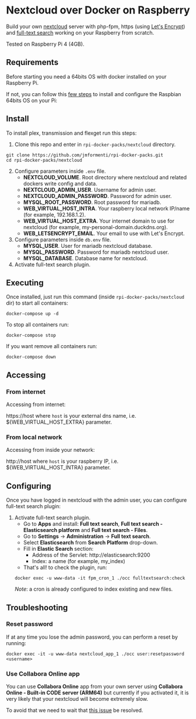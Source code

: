 # Nextcloud over Docker on Raspberry

Build your own [nextcloud](https://nextcloud.com/) server with php-fpm, https (using [Let's Encrypt](https://letsencrypt.org/)) and [full-text search](https://apps.nextcloud.com/apps/fulltextsearch) working on your Raspberry from scratch.

Tested on Raspberry Pi 4 (4GB).

## Requirements

Before starting you need a 64bits OS with docker installed on your Raspberry Pi.

If not, you can follow this [few steps](../INSTALL_OS.md) to install and configure the Raspbian 64bits OS on your Pi:
 
## Install

To install plex, transmission and flexget run this steps:
1. Clone this repo and enter in ``rpi-docker-packs/nextcloud`` directory.
```
git clone https://github.com/jmformenti/rpi-docker-packs.git
cd rpi-docker-packs/nextcloud
```
2. Configure parameters inside `.env` file.
	* **NEXTCLOUD_VOLUME**. Root directory where nextcloud and related dockers write config and data.
	* **NEXTCLOUD_ADMIN_USER**. Username for admin user.
	* **NEXTCLOUD_ADMIN_PASSWORD**. Password for admin user.
	* **MYSQL_ROOT_PASSWORD**. Root password for mariadb.
	* **WEB_VIRTUAL_HOST_INTRA**. Your raspberry local network IP/name (for example, 192.168.1.2).
	* **WEB_VIRTUAL_HOST_EXTRA**. Your internet domain to use for nextcloud (for example, my-personal-domain.duckdns.org).
	* **WEB_LETSENCRYPT_EMAIL**. Your email to use with Let's Encrypt.
3. Configure parameters inside `db.env` file.
	* **MYSQL_USER**. User for mariadb nextcloud database.
	* **MYSQL_PASSWORD**. Password for mariadb nextcloud user.
	* **MYSQL_DATABASE**. Database name for nextcloud.
4. Activate full-text search plugin.

## Executing

Once installed, just run this command (inside ``rpi-docker-packs/nextcloud`` dir) to start all containers:
```
docker-compose up -d
```
To stop all containers run:
```
docker-compose stop
```
If you want remove all containers run:
```
docker-compose down
```

## Accessing

### From internet

Accessing from internet:

https://host
where `host` is your external dns name, i.e. ${WEB_VIRTUAL_HOST_EXTRA} parameter.

### From local network

Accessing from inside your network:

http://host
where `host` is your raspberry IP, i.e. ${WEB_VIRTUAL_HOST_INTRA} parameter.
 
## Configuring

Once you have logged in nextcloud with the admin user, you can configure full-text search plugin:

1. Activate full-text search plugin.
	* Go to **Apps** and install: **Full text search**, **Full text search - Elasticsearch platform** and **Full text search - Files**.
	* Go to **Settings** -> **Administration** -> **Full text search**.
	* Select **Elasticsearch** from **Search Platform** drop-down.
	* Fill in **Elastic Search** section:
		* Address of the Servlet: http://elasticsearch:9200
		* Index: a name (for example, my_index)
	* That's all! to check the plugin, run:
	```
	docker exec -u www-data -it fpm_cron_1 ./occ fulltextsearch:check
	```
	*Note*: a cron is already configured to index existing and new files.

## Troubleshooting

### Reset password

If at any time you lose the admin password, you can perform a reset by running:
```
docker exec -it -u www-data nextcloud_app_1 ./occ user:resetpassword <username>
```

### Use Collabora Online app

You can use **Collabora Online** app from your own server using **Collabora Online - Built-in CODE server (ARM64)** but currently if you activated it, it is very likely that your nextcloud will become extremely slow.

To avoid that we need to wait that [this issue](https://github.com/nextcloud/richdocuments/issues/1282) be resolved.
